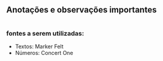 ## Anotações e observações importantes
#

### fontes a serem utilizadas:
- Textos: Marker Felt
- Números: Concert One
